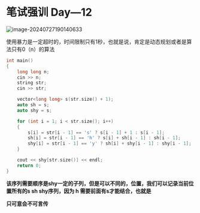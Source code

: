 # 笔试强训 Day—12

![image-20240727190140633](C:\Users\30780\AppData\Roaming\Typora\typora-user-images\image-20240727190140633.png)

使用暴力是一定超时的，时间限制只有1秒，也就是说，肯定是动态规划或者是算法只有0（n）的算法

```C++
int main()
{
    long long n;
    cin >> n;
    string str;
    cin >> str;

    vector<long long> s(str.size() + 1);
    auto sh = s;
    auto shy = s;

    for (int i = 1; i < str.size(); i++)
    {
        s[i] = str[i - 1] == 's' ? s[i - 1] + 1 : s[i - 1];
        sh[i] = str[i - 1] == 'h' ? s[i] + sh[i - 1] : sh[i - 1];
        shy[i] = str[i - 1] == 'y' ? sh[i] + shy[i - 1] : shy[i - 1];
    }

    cout << shy[str.size()] << endl;
    return 0;
}
```

**该序列需要顺序是shy一定的子列，但是可以不同的，位置，我们可以记录当前位置所有的s sh shy序列，因为 h 需要前面有s才能结合，也就是**

**只可意会不可言传**